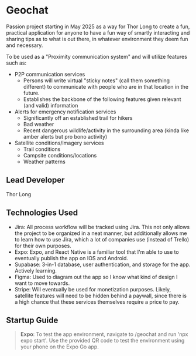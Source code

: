 # Geochat
Passion project starting in May 2025 as a way for Thor Long to create a fun, practical application for anyone to have a fun way of smartly interacting and sharing tips as to what is out there, in whatever environment they deem fun and necessary. 

To be used as a "Proximity communication system" and will utilize features such as:

* P2P communication services
    * Persons will write virtual "sticky notes" (call them something different) to communicate with people who are in that location in the future.
    * Establishes the backbone of the following features given relevant (and valid) information
* Alerts for emergency notification services
    * Significantly off an established trail for hikers
    * Bad weather
    * Recent dangerous wildlife/activity in the surrounding area (kinda like amber alerts but pro bono activity)
* Satellite conditions/imagery services
    * Trail conditions
    * Campsite conditions/locations
    * Weather patterns

## Lead Developer

Thor Long

## Technologies Used

* Jira: All process workflow will be tracked using Jira. This not only allows the project to be organized in a neat manner, but additionally allows me to learn how to use Jira, which a lot of companies use (instead of Trello) for their own purposes. 
* Expo: Expo, and React Native is a familiar tool that I'm able to use to eventually publish the app on IOS and Android. 
* Supabase: 3-in-1 database, user authentication, and storage for the app. Actively learning.
* Figma: Used to diagram out the app so I know what kind of design I want to move towards. 
* Stripe: Will eventually be used for monetization purposes. Likely, satellite features will need to be hidden behind a paywall, since there is a high chance that these services themselves require a price to pay.

## Startup Guide

> **Expo**: To test the app environment, navigate to /geochat and run 'npx expo start'. Use the provided QR code to test the environment using your phone on the Expo Go app.
